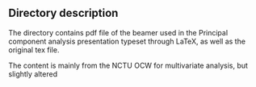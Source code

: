 ## Directory description
The directory contains pdf file of the beamer used in the Principal component analysis presentation typeset through LaTeX, as well as the original tex file.

The content is mainly from the NCTU OCW for multivariate analysis, but slightly altered
